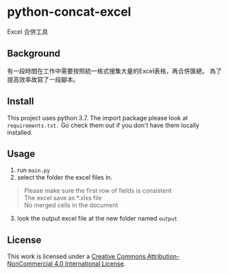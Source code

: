 # python-concat-excel
Excel 合併工具

## Background
有一段時間在工作中需要按照統一格式搜集大量的Excel表格，再合併匯總。
為了提高效率故寫了一段腳本。

## Install
This project uses python 3.7. 
The import package please look at `requirements.txt.`
Go check them out if you don't have them locally installed.

## Usage
1. run `main.py`
2. select the folder the excel files in.

> Please make sure the first row of fields is consistent<br/>
> The excel save as *.xlxs file<br/>
> No merged cells in the document

3. look the output excel file at the new folder named `output`

## License
This work is licensed under a 
[Creative Commons Attribution-NonCommercial 4.0 International License](http://creativecommons.org/licenses/by-nc/4.0/).